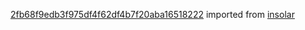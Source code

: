 [2fb68f9edb3f975df4f62df4b7f20aba16518222](https://github.com/insolar/insolar/commit/2fb68f9edb3f975df4f62df4b7f20aba16518222) imported from [insolar](https://github.com/insolar/insolar)

